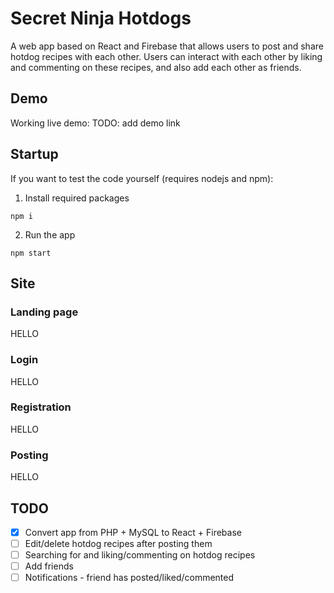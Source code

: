 # Secret Ninja Hotdogs
A web app based on React and Firebase that allows users to post and share hotdog recipes with each other. Users can interact with each other by liking and commenting on these recipes, and also add each other as friends.

## Demo
Working live demo: TODO: add demo link

## Startup
If you want to test the code yourself (requires nodejs and npm):
1. Install required packages
```
npm i
```
2. Run the app
```
npm start
```

## Site
### Landing page
HELLO
### Login
HELLO
### Registration
HELLO
### Posting
HELLO

## TODO
- [x] Convert app from PHP + MySQL to React + Firebase
- [ ] Edit/delete hotdog recipes after posting them
- [ ] Searching for and liking/commenting on hotdog recipes
- [ ] Add friends
- [ ] Notifications - friend has posted/liked/commented
